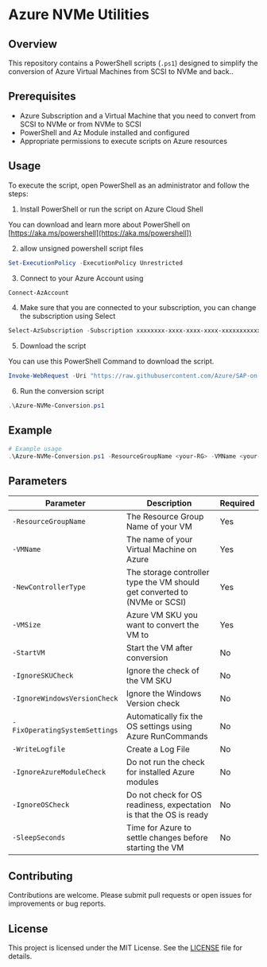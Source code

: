 # Azure NVMe Utilities

## Overview

This repository contains a PowerShell scripts (`.ps1`) designed to simplify the conversion of Azure Virtual Machines from SCSI to NVMe and back..

## Prerequisites

- Azure Subscription and a Virtual Machine that you need to convert from SCSI to NVMe or from NVMe to SCSI
- PowerShell and Az Module installed and configured
- Appropriate permissions to execute scripts on Azure resources

## Usage

To execute the script, open PowerShell as an administrator and follow the steps:

1. Install PowerShell or run the script on Azure Cloud Shell

You can download and learn more about PowerShell on [https://aka.ms/powershell](https://aka.ms/powershell])

2. allow unsigned powershell script files

```powershell
Set-ExecutionPolicy -ExecutionPolicy Unrestricted
```

3. Connect to your Azure Account using

```powershell
Connect-AzAccount
```

4. Make sure that you are connected to your subscription, you can change the subscription using Select 

```powershell
Select-AzSubscription -Subscription xxxxxxxx-xxxx-xxxx-xxxx-xxxxxxxxxxxx
```

5. Download the script

You can use this PowerShell Command to download the script.

```powershell
Invoke-WebRequest -Uri "https://raw.githubusercontent.com/Azure/SAP-on-Azure-Scripts-and-Utilities/refs/heads/main/Azure-NVMe-Utils/Azure-NVMe-Conversion.ps1" -OutFile ".\Azure-NVMe-Conversion.ps1"
```

6. Run the conversion script

```powershell
.\Azure-NVMe-Conversion.ps1
```

## Example

```powershell
# Example usage
.\Azure-NVMe-Conversion.ps1 -ResourceGroupName <your-RG> -VMName <your-VMname> -NewControllerType <NVMe/SCSI> -VMSize <new-VM-SKU> -StartVM
```

## Parameters

| Parameter                      | Description                                                                  | Required |
|--------------------------------|------------------------------------------------------------------------------|----------|
| `-ResourceGroupName`           | The Resource Group Name of your VM                                           | Yes      |
| `-VMName`                      | The name of your Virtual Machine on Azure                                    | Yes      |
| `-NewControllerType`           | The storage controller type the VM should get converted to (NVMe or SCSI)    | Yes      |
| `-VMSize`                      | Azure VM SKU you want to convert the VM to                                   | Yes      |
| `-StartVM`                     | Start the VM after conversion                                                | No       |
| `-IgnoreSKUCheck`              | Ignore the check of the VM SKU                                               | No       |
| `-IgnoreWindowsVersionCheck`   | Ignore the Windows Version check                                             | No       |
| `-FixOperatingSystemSettings`  | Automatically fix the OS settings using Azure RunCommands                    | No       |
| `-WriteLogfile`                | Create a Log File                                                            | No       |
| `-IgnoreAzureModuleCheck`      | Do not run the check for installed Azure modules                             | No       |
| `-IgnoreOSCheck`               | Do not check for OS readiness, expectation is that the OS is ready           | No       |
| `-SleepSeconds`                | Time for Azure to settle changes before starting the VM                      | No       |

## Contributing

Contributions are welcome. Please submit pull requests or open issues for improvements or bug reports.

## License

This project is licensed under the MIT License. See the [LICENSE](../LICENSE) file for details.
